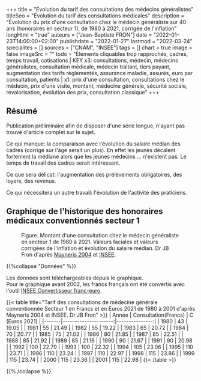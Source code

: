 +++
title = "Évolution du tarif des consultations des médecins généralistes"
titleSeo = "Évolution du tarif des consultations médicales"
description = "Évolution du prix d'une consultation chez le médecin généraliste sur 40 ans (honoraires en secteur 1), de 1980 à 2021, corrigée de l'inflation"
longHtml = "true"
auteurs = ["Jean-Baptiste FRON"]
date = "2022-01-23T14:00:00+02:00"
publishdate = "2022-01-27"
lastmod = "2022-03-24"
specialites = []
sources = ["CNAM", "INSEE"]
tags = []
chart = true
image = false
imageSrc = ""
todo = "Éléments cliquables trop rapprochés, cadres, temps travail, cotisations | KEY x3: consultations, médecin, médecins généralistes, consultation médicale, médecin traitant, tiers payant, augmentation des tarifs réglementés, assurance maladie, assurés, euro par consultation, patients | x1: prix d'une consultation, consultations chez le médecin, prix d'une visite, montant, médecine générale, sécurité sociale, revalorisation, évolution des prix, consultation classique"
+++

## Résumé

Publication préliminaire afin de disposer d'une série longue, n'ayant pas trouvé d'article complet sur le sujet.

Ce qui manque: la comparaison avec l'évolution du salaire médian des cadres (corrigé sur l'âge serait un plus). En effet les jeunes décalent fortement la médiane alors que les jeunes médecins ... n'existent pas. Le temps de travail des cadres serait intéressant.

Ce que sera délicat: l'augmentation des prélèvements obligatoires, des loyers, des revenus.

Ce qui nécessitera un autre travail: l'évolution de l'activité des praticiens.

## Graphique de l'historique des honoraires médicaux conventionnés secteur 1

<figure>
  <div id="chart" class="border alert mb-4"></div>
  <figcaption>Figure. Montant d'une consultation chez le médecin généraliste en secteur 1 de 1980 à 2021. Valeurs faciales et valeurs corrigées de l'inflation et évolution du salaire médian. Dr JB Fron d'après <a href="http://piketty.pse.ens.fr/fichiers/enseig/memothes/DeaMayneris2004.pdf" rel="external nofollow noopener">Mayneris 2004</a> et <a href="https://www.insee.fr/fr/information/2417794" rel="external nofollow noopener">INSEE</a>.</figcaption>
</figure>
<script>
const chartOptions = {
  // https://www.insee.fr/fr/information/2417794
  series: [{
    name: 'Euros 2021',
    data: [19.05, 21.49, 19.22, 20.72, 20.77, 21.03, 21.85, 22.51, 21.92, 21.16, 21.67, 20.98, 22.79, 22.32, 23.06, 23.71, 23.24, 22.97, 23.86, 23.74, 23.36, 22.98, 25.71, 25.2, 24.67, 24.22, 25.02, 25.83, 25.12, 25.1, 24.73, 25.32, 24.83, 24.62, 24.49, 24.48, 24.44, 26.29, 25.81, 25.53, 25.41, 25]
  },
  {
    name: 'Euros courants',
    data: [7.01, 7.97, 8.48, 9.76, 10.39, 11.11, 11.46, 12.45, 12.96, 12.96, 13.53, 13.72, 13.72, 15.24, 15.63, 16.65, 16.77, 16.77, 17.34, 17.53, 17.53, 17.53, 20, 20, 20, 20, 21, 22, 22, 22, 22, 23, 23, 23, 23, 23, 23, 25, 25, 25, 25, 25]
  }],
  chart: { type: 'line' },
  stroke: { colors: ['#4150f5'], curve: 'smooth', width: 2 },
  title: { text: 'Honoraires des médecins généralistes en secteur 1' },
  xaxis: {
    categories: [1980, 1981, 1982, 1983, 1984, 1985, 1986, 1987, 1988, 1989, 1990, 1991, 1992, 1993, 1994, 1995, 1996, 1997, 1998, 1999, 2000, 2001, 2002, 2003, 2004, 2005, 2006, 2007, 2008, 2009, 2010, 2011, 2012, 2013, 2014, 2015, 2016, 2017, 2018, 2019, 2020, 2021],
    tickAmount: 21
  },
  yaxis: [
    {
      title: { text: "Montant (€)" },
      labels: { style: { colors: '#757575' } },
      decimalsInFloat: 0,
      min: 0
    }
  ],
  tooltip: {
    y: [{
      formatter: function(value) { return `${value} €` }
    }]
  },
  theme: { monochrome: { enabled: true } },
  annotations: {
    xaxis: [{
      x: 2002,
      strokeDashArray: 0,
      borderColor: '#e0e0e0',
      label: {
        borderColor: 'transparent',
        position: 'bottom',
        style: {
          color: '#fff',
          background: '#4150f5',
        },
      text: 'Passage à l\'euro',
      }
    }]
  }
}
</script>

{{%collapse "Données" %}}

Les données sont téléchargeables depuis le graphique.  
Pour le graphique avant 2002, les francs français ont été convertis avec l'outil [INSEE Convertisseur franc-euro](https://www.insee.fr/fr/information/2417794).

{{< table title="Tarif des consultations de médecine générale conventionnée Secteur 1 en Francs et en Euros 2021 de 1980 à 2001 d'après Mayneris 2004 et INSEE. Dr JB Fron" >}}
| Année | Consultation(Francs) | C (Euros 2021) |
|-------|---------------------:|---------------:|
| 1980  | 43                   | 19.05          |
| 1981  | 55                   | 21.49          |
| 1982  | 55                   | 19.22          |
| 1983  | 65                   | 20.72          |
| 1984  | 70                   | 20.77          |
| 1985  | 75                   | 21.03          |
| 1986  | 80                   | 21.85          |
| 1987  | 85                   | 22.51          |
| 1988  | 85                   | 21.92          |
| 1989  | 85                   | 21.16          |
| 1990  | 90                   | 21.67          |
| 1991  | 90                   | 20.98          |
| 1992  | 100                  | 22.79          |
| 1993  | 100                  | 22.32          |
| 1994  | 105                  | 23.06          |
| 1995  | 110                  | 23.71          |
| 1996  | 110                  | 23.24          |
| 1997  | 110                  | 22.97          |
| 1998  | 115                  | 23.86          |
| 1999  | 115                  | 23.74          |
| 2000  | 115                  | 23.36          |
| 2001  | 115                  | 22.98          |
{{< /table >}}

{{% /collapse %}}
